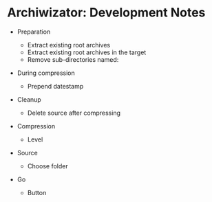 ﻿# Archiwizator: Development Notes

* Preparation
    * Extract existing root archives
    * Extract existing root archives in the target
    * Remove sub-directories named:

* During compression
    * Prepend datestamp

* Cleanup
    * Delete source after compressing

* Compression
    * Level

* Source
    * Choose folder

* Go
    * Button